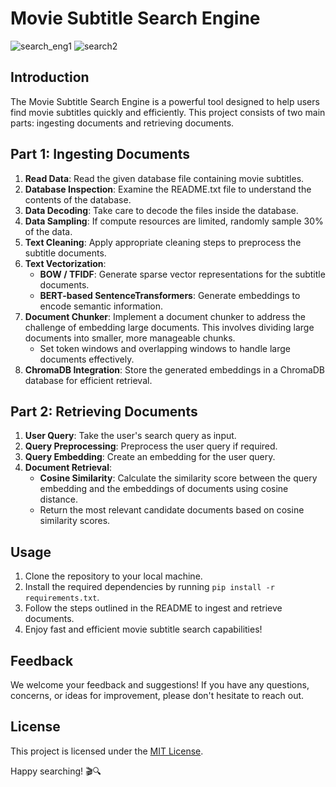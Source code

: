 # Movie Subtitle Search Engine

![search_eng1](https://github.com/abdulrauf1290/movie_verse/assets/126774164/5817d17f-27fc-4dc0-9e7f-b37516f8a196)
![search2](https://github.com/abdulrauf1290/movie_verse/assets/126774164/cb27a1de-0664-4ba0-9c85-ba24b7a0370b)

## Introduction

The Movie Subtitle Search Engine is a powerful tool designed to help users find movie subtitles quickly and efficiently. This project consists of two main parts: ingesting documents and retrieving documents.

## Part 1: Ingesting Documents

1. **Read Data**: Read the given database file containing movie subtitles.
2. **Database Inspection**: Examine the README.txt file to understand the contents of the database.
3. **Data Decoding**: Take care to decode the files inside the database.
4. **Data Sampling**: If compute resources are limited, randomly sample 30% of the data.
5. **Text Cleaning**: Apply appropriate cleaning steps to preprocess the subtitle documents.
6. **Text Vectorization**:
   - **BOW / TFIDF**: Generate sparse vector representations for the subtitle documents.
   - **BERT-based SentenceTransformers**: Generate embeddings to encode semantic information.
7. **Document Chunker**: Implement a document chunker to address the challenge of embedding large documents. This involves dividing large documents into smaller, more manageable chunks.
   - Set token windows and overlapping windows to handle large documents effectively.
8. **ChromaDB Integration**: Store the generated embeddings in a ChromaDB database for efficient retrieval.

## Part 2: Retrieving Documents

1. **User Query**: Take the user's search query as input.
2. **Query Preprocessing**: Preprocess the user query if required.
3. **Query Embedding**: Create an embedding for the user query.
4. **Document Retrieval**:
   - **Cosine Similarity**: Calculate the similarity score between the query embedding and the embeddings of documents using cosine distance.
   - Return the most relevant candidate documents based on cosine similarity scores.

## Usage

1. Clone the repository to your local machine.
2. Install the required dependencies by running `pip install -r requirements.txt`.
3. Follow the steps outlined in the README to ingest and retrieve documents.
4. Enjoy fast and efficient movie subtitle search capabilities!

## Feedback

We welcome your feedback and suggestions! If you have any questions, concerns, or ideas for improvement, please don't hesitate to reach out.

## License

This project is licensed under the [MIT License](LICENSE).

Happy searching! 🎬🔍
